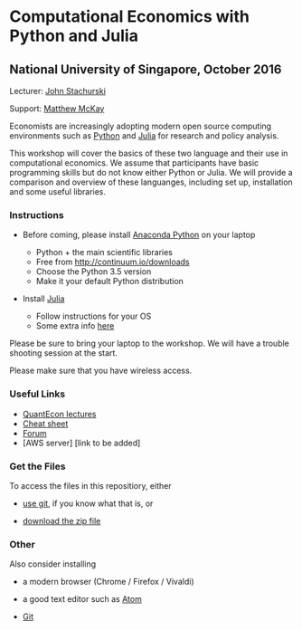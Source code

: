 #  Computational Economics with Python and Julia

##  National University of Singapore, October 2016


Lecturer: [John Stachurski](http://johnstachurski.net/)

Support: [Matthew McKay](https://github.com/mmcky)

Economists are increasingly adopting modern open source computing environments
such as [Python](https://www.python.org/) and [Julia](http://julialang.org/)
for research and policy analysis.

This workshop will cover the basics of these two language and their use in
computational economics.  We assume that participants 
have basic programming skills but do not know either Python or Julia.  We
will provide a comparison and overview of these languanges, including set up,
installation and some useful libraries.


### Instructions


*  Before coming, please install [Anaconda Python](https://www.continuum.io/downloads) on your laptop

    * Python + the main scientific libraries
    * Free from http://continuum.io/downloads
    * Choose the Python 3.5 version
    * Make it your default Python distribution

* Install [Julia](http://julialang.org/downloads)

    * Follow instructions for your OS
    * Some extra info [here](http://julialang.org/downloads/platform.html)

Please be sure to bring your laptop to the workshop.  We will have a trouble shooting session at the start.

Please make sure that you have wireless access.

### Useful Links

* [QuantEcon lectures](http://lectures.quantecon.org/)
* [Cheat sheet](http://cheatsheets.quantecon.org/)
* [Forum](http://discourse.quantecon.org/)
* [AWS server]  [link to be added]

### Get the Files

To access the files in this repositiory, either 

* [use git](https://git-scm.com), if you know what that is, or

* [download the zip file](https://github.com/QuantEcon/Keio_workshop/archive/master.zip)


### Other

Also consider installing 

* a modern browser (Chrome / Firefox / Vivaldi) 

* a good text editor such as [Atom](https://atom.io/)

* [Git](https://git-scm.com/downloads)

